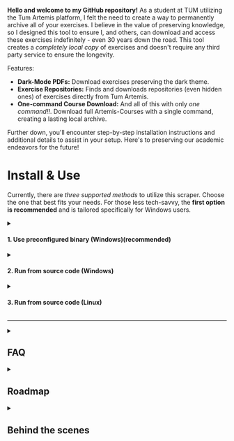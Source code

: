 **Hello and welcome to my GitHub repository!** As a student at TUM utilizing the Tum Artemis platform, I felt the need to create a way to permanently archive all of your exercises. I believe in the value of preserving knowledge, so I designed this tool to ensure I, and others, can download and access these exercises indefinitely - even 30 years down the road. This tool creates a *completely local copy* of exercises and doesn't require any third party service to ensure the longevity.

Features:
- **Dark-Mode PDFs:** Download exercises preserving the dark theme.
- **Exercise Repositories:** Finds and downloads repositories (even hidden ones) of exercises directly from Tum Artemis.
- **One-command Course Download:** And all of this with only *one command!!*. Download full Artemis-Courses with a single command, creating a lasting local archive.

Further down, you'll encounter step-by-step installation instructions and additional details to assist in your setup. Here's to preserving our academic endeavors for the future!


# Install & Use
Currently, there are *three supported methods* to utilize this scraper. Choose the one that best fits your needs. For those less tech-savvy, the **first option is recommended** and is tailored specifically for Windows users.

<details><summary><h4>1. Use preconfigured binary (Windows)(recommended)</h4></summary>

#### Prerequisites
- [Google-Chrome](https://www.google.com/chrome/)
- [Git](https://git-scm.com/download/win) (should be in PATH)
#### Installation
1. [Download binary](https://github.com/hruzgar/artemis-dl/releases/latest/download/artemis-dl_x86.exe)
2. Open "Windows Terminal" or "cmd.exe" and navigate to the folder, in which the binary exists.
```cmd
cd C:\path\to\folder
```
3. Now run 
```cmd
artemis-dl_x86.exe dl-course --username YOUR_USERNAME --password YOUR_PASSWORD --link COURSE_LINK # Showcase
artemis-dl_x86.exe dl-course --username ab12cde --password 12345678 --link "https://artemis.in.tum.de/courses/201/exercises" # Real Example
### you can also specify download location with adding '--download-path YOUR_DOWNLOAD_PATH' to the end of the command. Otherwise a folder named 'downloads' will be created in the location of the binary file. 
```
4. Enjoy 🥳😝
</details>
<details>
<summary><h4>2. Run from source code (Windows)</h4></summary>

#### Prerequisites
- [Google-Chrome](https://www.google.com/chrome/)
- [Git](https://git-scm.com/download/win) (should be in PATH)
- [python](https://www.python.org/downloads/windows/)
- venv (should be installed together with python)
#### Installation
1. Clone Repository to your local computer with
```cmd
git clone https://github.com/hruzgar/artemis-dl.git
```
2. Now open terminal and navigate to the project-folder
```cmd
cd C:\path\to\project_folder
```
3. Create a new venv envoirenment inside project folder
```cmd
python -m venv .
```
4. Activate the created envoirement
```cmd
.\Scripts\activate
```
5. Install all dependencies from requirements.txt file with
```cmd
pip install -r requirements.txt
```
6. Finally run Scraper!
```cmd
python main.py dl-course --username YOUR_USERNAME --password YOUR_PASSWORD --link COURSE_LINK # Showcase
python main.py dl-course --username ab12cde --password 12345678 --link "https://artemis.in.tum.de/courses/201/exercises" # Real Example
```

</details>
<details><summary><h4>3. Run from source code (Linux)</h4></summary>

#### Prerequisits
- Google-Chrome
- Git
- python3
- venv for python
#### Installation
1. Clone Repo
```bash
git clone https://github.com/hruzgar/artemis-dl.git
```
2. cd into project
```bash
cd artemis-dl
```
3. Create venv envoirenment and activate afterwards
```bash
python3 -m venv .
source bin/activate
```
4. Install python modules
```bash
pip install -r requirements.txt
```
5. Run Scraper
```bash
python3 main.py dl-course --username YOUR_USERNAME --password YOUR_PASSWORD --link COURSE_LINK # Showcase
python3 main.py dl-course --username ab12cde --password 12345678 --link "https://artemis.in.tum.de/courses/201/exercises" # Real Example
```
</details>

***

<details><summary><h2>FAQ</h2></summary>

<details><summary>Which courses are supported?</summary>

***
Currently only 2 courses are officially supported. These are:
- [Praktikum: Grundlagen der Programmierung WS22/23](https://artemis.in.tum.de/courses/201/exercises)
- [Einführung in die Rechnerarchitektur (WS22/23)](https://artemis.in.tum.de/courses/218/exercises)

Other courses might also work but weren't tested. If this scraper works for your course please send an email to [haso@ruezgar.de](mailto:haso@ruezgar.de) so i can add it to the list. If your course does not work with this scraper you could also send an email for me to support the course (i would need your login details) or just contribute to the project.
***
</details>
<details><summary>What is a course-link and how can i find it?</summary>

***
You can get the course-link of your course, if you open your Artemis Course-Page from any browser and copy the link. 
***
</details>

If you have any other questions, you can reach out to me on [haso@ruezgar.de](mailto:haso@ruezgar.de)
</details>

<details><summary><h2>Roadmap</h2></summary>

- Generate html file for exercises
   - TODO: copy custom_css inside html file. Rename and copy to exercise folder.
   - Possible obstacles: html file might get too big.
- Download Quizzes
   - Currently quizzes are directly skipped if found.
</details>


<details><summary><h2>Behind the scenes</h2></summary>
   
1. Logs in into Artemis
2. Crawls all exercises for specified course
3. Repeatedly does Step 4-8
4. Downloads html of exercise-page
5. injects custom-css into html-page
6. prints html to pdf
7. finds all repositories on exercise-page and clones them (hidden repositories like test-repos etc are included)
8. Puts all files into a nicely named folder 🥰
9. Lets you enjoy all your exercises in the future 🤩
</details>
